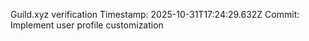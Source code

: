 Guild.xyz verification
Timestamp: 2025-10-31T17:24:29.632Z
Commit: Implement user profile customization